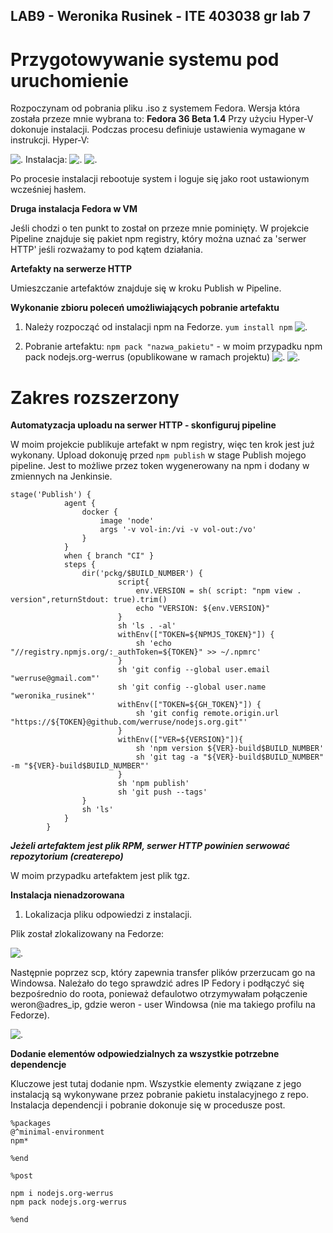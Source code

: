 ## **LAB9 - Weronika Rusinek - ITE  403038 gr lab 7**


#  Przygotowywanie systemu pod uruchomienie 

Rozpoczynam od pobrania pliku .iso z systemem Fedora. Wersja która została przeze mnie wybrana to: **Fedora 36 Beta 1.4**  Przy użyciu Hyper-V dokonuje instalacji. Podczas procesu definiuje ustawienia wymagane w instrukcji. 
Hyper-V:

![.](hyper.png)
Instalacja:
![.](fedora1.png)
![.](ukonczono.png)

Po procesie instalacji rebootuje system i loguje się jako root ustawionym wcześniej hasłem. 

**Druga instalacja Fedora w VM**

Jeśli chodzi o ten punkt to został on przeze mnie pominięty. W projekcie Pipeline znajduje się pakiet npm registry, który można uznać za 'serwer HTTP' jeśli rozważamy to pod kątem działania. 

**Artefakty na serwerze HTTP**

Umieszczanie artefaktów znajduje się w kroku Publish w Pipeline. 

**Wykonanie zbioru poleceń umożliwiających pobranie artefaktu**

1. Należy rozpocząć od instalacji npm na Fedorze.
	`yum install npm`
	![.](yum.png)
	
2. Pobranie artefaktu: `npm pack "nazwa_pakietu"` -  w moim przypadku npm pack nodejs.org-werrus (opublikowane w ramach projektu)
	![.](artefakt.png)
	![.](ls.png)


# Zakres rozszerzony

**Automatyzacja uploadu na serwer HTTP - skonfiguruj pipeline**

W moim projekcie publikuje artefakt w npm registry, więc ten krok jest już wykonany. Upload dokonuję przed `npm publish` w stage Publish mojego pipeline. Jest to możliwe przez token wygenerowany na npm i dodany w zmiennych na Jenkinsie. 

```
stage('Publish') {
            agent {
                docker {
                    image 'node'
                    args '-v vol-in:/vi -v vol-out:/vo'
                }
            }
            when { branch "CI" }
            steps {
                dir('pckg/$BUILD_NUMBER') {
                        script{
                            env.VERSION = sh( script: "npm view . version",returnStdout: true).trim()
                            echo "VERSION: ${env.VERSION}"
                        }
                        sh 'ls . -al'                    
                        withEnv(["TOKEN=${NPMJS_TOKEN}"]) {
                            sh 'echo "//registry.npmjs.org/:_authToken=${TOKEN}" >> ~/.npmrc'
                        }
                        sh 'git config --global user.email "werruse@gmail.com"'
                        sh 'git config --global user.name "weronika_rusinek"'
                        withEnv(["TOKEN=${GH_TOKEN}"]) {
                            sh 'git config remote.origin.url "https://${TOKEN}@github.com/werruse/nodejs.org.git"'
                        }
                        withEnv(["VER=${VERSION}"]){
                            sh 'npm version ${VER}-build$BUILD_NUMBER'
                            sh 'git tag -a "${VER}-build$BUILD_NUMBER" -m "${VER}-build$BUILD_NUMBER"'
                        }
                        sh 'npm publish'
                        sh 'git push --tags'
                }
                sh 'ls'
            }
        }
```

 ***Jeżeli artefaktem jest plik RPM, serwer HTTP powinien serwować repozytorium (createrepo)***

W moim przypadku artefaktem jest plik tgz.

**Instalacja nienadzorowana**

1. Lokalizacja pliku odpowiedzi z instalacji.

Plik został zlokalizowany na Fedorze:

![.](anaconda.png)

Następnie poprzez scp, który zapewnia transfer plików przerzucam go na Windowsa. 
Należało do tego sprawdzić adres IP Fedory i podłączyć się bezpośrednio do roota, ponieważ defaulotwo otrzymywałam połączenie weron@adres_ip, gdzie weron - user Windowsa (nie ma takiego profilu na Fedorze). 

![.](scp.png)

**Dodanie elementów odpowiedzialnych za wszystkie potrzebne dependencje**

Kluczowe jest tutaj dodanie npm. Wszystkie elementy związane z jego instalacją są wykonywane przez pobranie pakietu instalacyjnego z repo. Instalacja dependencji i pobranie dokonuje się w procedusze post. 


```
%packages
@^minimal-environment
npm*

%end

%post

npm i nodejs.org-werrus
npm pack nodejs.org-werrus

%end
```
